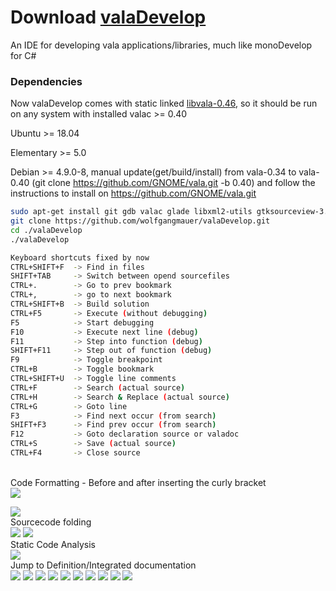 # Download [valaDevelop](https://raw.githubusercontent.com/wolfgangmauer/valaDevelop/master/valaDevelop)
An IDE for developing vala applications/libraries, much like monoDevelop for C#

### Dependencies  
Now valaDevelop comes with static linked [libvala-0.46](https://gitlab.gnome.org/GNOME/vala/tree/wip/fast-vapi), so it should be run on any system with installed valac >= 0.40

Ubuntu >= 18.04

Elementary >= 5.0

Debian >= 4.9.0-8, manual update(get/build/install) from vala-0.34 to vala-0.40 (git clone https://github.com/GNOME/vala.git -b 0.40) and follow the instructions to install on https://github.com/GNOME/vala.git

```sh
sudo apt-get install git gdb valac glade libxml2-utils gtksourceview-3.0-1 libwebkit2gtk-4.0-37 libjson-glib-1.0
git clone https://github.com/wolfgangmauer/valaDevelop.git
cd ./valaDevelop
./valaDevelop
```
```sh
Keyboard shortcuts fixed by now
CTRL+SHIFT+F  -> Find in files
SHIFT+TAB     -> Switch between opend sourcefiles
CTRL+.        -> Go to prev bookmark
CTRL+,        -> go to next bookmark
CTRL+SHIFT+B  -> Build solution
CTRL+F5       -> Execute (without debugging)
F5            -> Start debugging
F10           -> Execute next line (debug)
F11           -> Step into function (debug)
SHIFT+F11     -> Step out of function (debug)
F9            -> Toggle breakpoint
CTRL+B        -> Toggle bookmark
CTRL+SHIFT+U  -> Toggle line comments
CTRL+F        -> Search (actual source)
CTRL+H        -> Search & Replace (actual source)
CTRL+G        -> Goto line
F3            -> Find next occur (from search)
SHIFT+F3      -> Find prev occur (from search)
F12           -> Goto declaration source or valadoc
CTRL+S        -> Save (actual source)
CTRL+F4       -> Close source
```
</br>Code Formatting - Before and after inserting the curly bracket</br>
<img src="https://raw.githubusercontent.com/wolfgangmauer/valaDevelop/master/ScreenShots/Bildschirmfoto von 2019-03-31 21-58-47.png">
</br>

<img src="https://raw.githubusercontent.com/wolfgangmauer/valaDevelop/master/ScreenShots/Bildschirmfoto von 2019-03-31 21-59-04.png">
</br>Sourcecode folding</br>
<img src="https://raw.githubusercontent.com/wolfgangmauer/valaDevelop/master/ScreenShots/Bildschirmfoto von 2019-03-26 13-18-27.png">
<img src="https://raw.githubusercontent.com/wolfgangmauer/valaDevelop/master/ScreenShots/Bildschirmfoto von 2019-03-26 13-18-40.png">
</br>Static Code Analysis</br>
<img src="https://raw.githubusercontent.com/wolfgangmauer/valaDevelop/master/ScreenShots/Bildschirmfoto von 2019-03-22 11-00-48.png">
</br>Jump to Definition/Integrated documentation</br>
<img src="https://raw.githubusercontent.com/wolfgangmauer/valaDevelop/master/ScreenShots/Bildschirmfoto von 2019-03-20 00-05-20.png">
<img src="https://raw.githubusercontent.com/wolfgangmauer/valaDevelop/master/ScreenShots/Bildschirmfoto von 2019-03-10 04-34-45.png">
<img src="https://raw.githubusercontent.com/wolfgangmauer/valaDevelop/master/ScreenShots/Bildschirmfoto von 2019-02-17 22-45-56.png">
<img src="https://raw.githubusercontent.com/wolfgangmauer/valaDevelop/master/ScreenShots/Bildschirmfoto von 2019-02-17 22-48-06.png">
<img src="https://raw.githubusercontent.com/wolfgangmauer/valaDevelop/master/ScreenShots/Bildschirmfoto von 2019-02-17 22-50-05.png">
<img src="https://raw.githubusercontent.com/wolfgangmauer/valaDevelop/master/ScreenShots/Bildschirmfoto von 2019-02-17 22-50-31.png">
<img src="https://raw.githubusercontent.com/wolfgangmauer/valaDevelop/master/ScreenShots/Bildschirmfoto von 2019-02-17 22-51-13.png">
<img src="https://raw.githubusercontent.com/wolfgangmauer/valaDevelop/master/ScreenShots/Bildschirmfoto von 2019-02-17 22-56-47.png">
<img src="https://raw.githubusercontent.com/wolfgangmauer/valaDevelop/master/ScreenShots/Bildschirmfoto von 2019-02-22 15-54-31.png">
<img src="https://raw.githubusercontent.com/wolfgangmauer/valaDevelop/master/ScreenShots/Bildschirmfoto von 2019-02-22 18-59-38.png">
